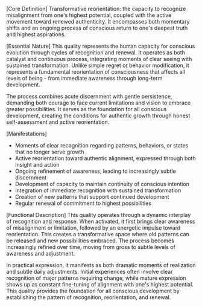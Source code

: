 [Core Definition]
Transformative reorientation: the capacity to recognize misalignment from one's highest potential, coupled with the active movement toward renewed authenticity. It encompasses both momentary shifts and an ongoing process of conscious return to one's deepest truth and highest aspirations.

[Essential Nature]
This quality represents the human capacity for conscious evolution through cycles of recognition and renewal. It operates as both catalyst and continuous process, integrating moments of clear seeing with sustained transformation. Unlike simple regret or behavior modification, it represents a fundamental reorientation of consciousness that affects all levels of being - from immediate awareness through long-term development.

The process combines acute discernment with gentle persistence, demanding both courage to face current limitations and vision to embrace greater possibilities. It serves as the foundation for all conscious development, creating the conditions for authentic growth through honest self-assessment and active reorientation.

[Manifestations]
- Moments of clear recognition regarding patterns, behaviors, or states that no longer serve growth
- Active reorientation toward authentic alignment, expressed through both insight and action
- Ongoing refinement of awareness, leading to increasingly subtle discernment
- Development of capacity to maintain continuity of conscious intention
- Integration of immediate recognition with sustained transformation
- Creation of new patterns that support continued development
- Regular renewal of commitment to highest possibilities

[Functional Description]
This quality operates through a dynamic interplay of recognition and response. When activated, it first brings clear awareness of misalignment or limitation, followed by an energetic impulse toward reorientation. This creates a transformative space where old patterns can be released and new possibilities embraced. The process becomes increasingly refined over time, moving from gross to subtle levels of awareness and adjustment.

In practical expression, it manifests as both dramatic moments of realization and subtle daily adjustments. Initial experiences often involve clear recognition of major patterns requiring change, while mature expression shows up as constant fine-tuning of alignment with one's highest potential. This quality provides the foundation for all conscious development by establishing the pattern of recognition, reorientation, and renewal.